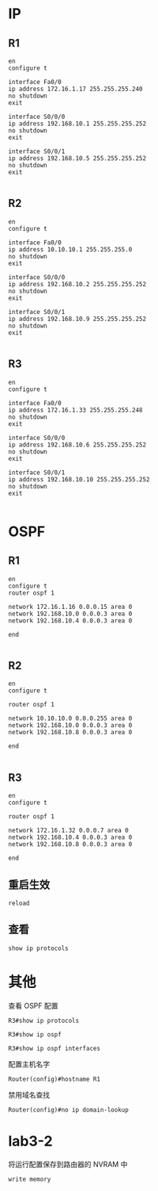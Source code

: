 # IP

## R1

```
en
configure t

interface Fa0/0
ip address 172.16.1.17 255.255.255.240
no shutdown
exit

interface S0/0/0
ip address 192.168.10.1 255.255.255.252
no shutdown
exit

interface S0/0/1
ip address 192.168.10.5 255.255.255.252
no shutdown
exit


```

## R2

```
en
configure t

interface Fa0/0
ip address 10.10.10.1 255.255.255.0
no shutdown
exit

interface S0/0/0
ip address 192.168.10.2 255.255.255.252
no shutdown
exit

interface S0/0/1
ip address 192.168.10.9 255.255.255.252
no shutdown
exit


```

## R3

```
en
configure t

interface Fa0/0
ip address 172.16.1.33 255.255.255.248
no shutdown
exit

interface S0/0/0
ip address 192.168.10.6 255.255.255.252
no shutdown
exit

interface S0/0/1
ip address 192.168.10.10 255.255.255.252
no shutdown
exit


```

# OSPF

## R1

```
en
configure t
router ospf 1

network 172.16.1.16 0.0.0.15 area 0
network 192.168.10.0 0.0.0.3 area 0
network 192.168.10.4 0.0.0.3 area 0

end


```

## R2

```
en
configure t

router ospf 1

network 10.10.10.0 0.0.0.255 area 0
network 192.168.10.0 0.0.0.3 area 0
network 192.168.10.8 0.0.0.3 area 0

end


```

## R3

```
en
configure t

router ospf 1

network 172.16.1.32 0.0.0.7 area 0
network 192.168.10.4 0.0.0.3 area 0
network 192.168.10.8 0.0.0.3 area 0

end

```

## 重启生效

```
reload
```

## 查看

```
show ip protocols
```

# 其他

查看 OSPF 配置

```
R3#show ip protocols
```

```
R3#show ip ospf
```

```
R3#show ip ospf interfaces
```

配置主机名字

```
Router(config)#hostname R1
```

禁用域名查找

```
Router(config)#no ip domain-lookup
```







# lab3-2

将运行配置保存到路由器的 NVRAM 中

```
write memory  
```

